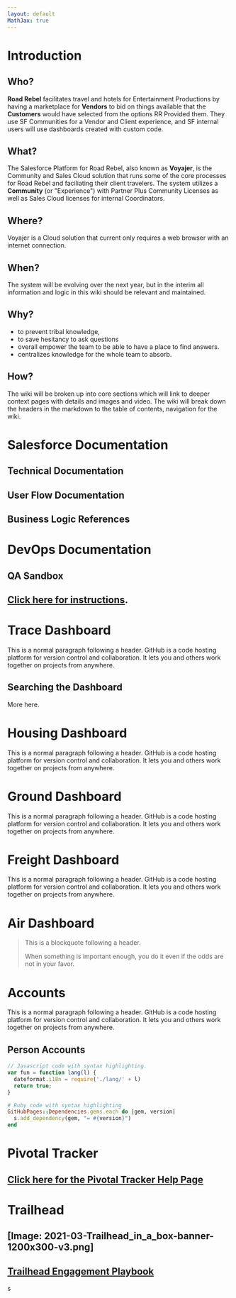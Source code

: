 ```yaml
---
layout: default
MathJax: true
---
```


# Introduction


 ## Who? 

 **Road Rebel** facilitates travel and hotels for Entertainment Productions by having a marketplace for **Vendors** to bid on things available that the **Customers** would have selected from the options RR Provided them.  They use SF Communities for a Vendor and Client experience, and SF internal users will use dashboards created with custom code.
 ## What?
 The Salesforce Platform for Road Rebel, also known as **Voyajer**, is the Community and Sales Cloud solution that runs some of the core processes for Road Rebel and faciliating their client travelers.
  The system utilizes a **Community** (or "Experience") with Partner Plus Community Licenses as well as Sales Cloud licenses for internal Coordinators.

## Where?
Voyajer is a Cloud solution that current only requires a web browser with an internet connection.

## When?
The system will be evolving over the next year, but in the interim all information and logic in this wiki should be relevant and maintained.

## Why?
- to prevent tribal knowledge, 
- to save hesitancy to ask questions
- overall empower the team to be able to have a place to find answers.
- centralizes knowledge for the whole team to absorb.

## How?
The wiki will be broken up into core sections which will link to deeper context pages with details and images and video.  The wiki will break down the headers in the markdown to the table of contents, navigation for the wiki.

# Salesforce Documentation

## Technical Documentation

## User Flow Documentation
## Business Logic References
# DevOps Documentation

## QA Sandbox
## [Click here for instructions](./rrdev.html).

# Trace Dashboard

This is a normal paragraph following a header. GitHub is a code hosting platform for version control and collaboration. It lets you and others work together on projects from anywhere.

## Searching the Dashboard

More here.

# Housing Dashboard

This is a normal paragraph following a header. GitHub is a code hosting platform for version control and collaboration. It lets you and others work together on projects from anywhere.
# Ground Dashboard

This is a normal paragraph following a header. GitHub is a code hosting platform for version control and collaboration. It lets you and others work together on projects from anywhere.
# Freight Dashboard

This is a normal paragraph following a header. GitHub is a code hosting platform for version control and collaboration. It lets you and others work together on projects from anywhere.

# Air Dashboard

> This is a blockquote following a header.
>
> When something is important enough, you do it even if the odds are not in your favor.
# Accounts

This is a normal paragraph following a header. GitHub is a code hosting platform for version control and collaboration. It lets you and others work together on projects from anywhere.
## Person Accounts

```js
// Javascript code with syntax highlighting.
var fun = function lang(l) {
  dateformat.i18n = require('./lang/' + l)
  return true;
}
```

```ruby
# Ruby code with syntax highlighting
GitHubPages::Dependencies.gems.each do |gem, version|
  s.add_dependency(gem, "= #{version}")
end
```
# Pivotal Tracker

## [Click here for the Pivotal Tracker Help Page](./pivotal.md)

# Trailhead
## [Image: 2021-03-Trailhead_in_a_box-banner-1200x300-v3.png]
## [Trailhead Engagement Playbook](./trailhead.md)

s